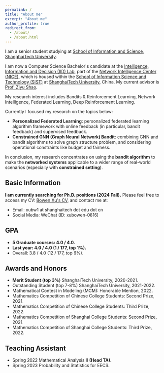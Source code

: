 ```yaml
---
permalink: /
title: "About me"
excerpt: "About me"
author_profile: true
redirect_from: 
  - /about/
  - /about.html
---
```

I am a senior student studying at [School of Information and Science](https://sist.shanghaitech.edu.cn/), [ShanghaiTech University](https://www.shanghaitech.edu.cn/).

I am now a Computer Science Bachelor's candidate at the [Intelligence, Information and Decision (IID) Lab](https://faculty.sist.shanghaitech.edu.cn/faculty/shaozy/lab.html), part of the [Network Intelligence Center (NICE)](https://nice.sist.shanghaitech.edu.cn/), which is housed within the [School of Information Science and Technology (SIST)](https://sist.shanghaitech.edu.cn/sist_en/) at [ShanghaiTech University](https://www.shanghaitech.edu.cn/eng/), China. My current advisor is [Prof. Ziyu Shao](https://faculty.sist.shanghaitech.edu.cn/faculty/shaozy/home.html).

My research interest includes Bandits & Reinforcement Learning, Network Intelligence, Federated Learning, Deep Reinforcement Learning.

Currently I focused my research on the topics below:

* **Personalized Federated Learning**: personalized federated learning algorithm framework with online feedback (in particular, bandit feedback) and supervised feedback.
* **Constrained GNN (Graph Neural Network) Bandit**: combining GNN and bandit algorithms to solve graph structure problem, and considering operational constraints like budget and fairness.

In conclusion, my research concentrates on using the **bandit algorithm** to make the **networked systems** applicable to a wider range of real-world scenarios (especially with **constrained setting**).

## Basic Information

**I am currently searching for Ph.D. positions (2024 Fall).** Please feel free to access my CV:  [Bowen Xu&#39;s CV](https://xubowen0816.github.io/bowen-xu.github.io/assets/Bowen_Xu__ShanghaiTech__CS.pdf), and contact me at:

* Email: xubw1 at shanghaitech dot edu dot cn
* Social Media: WeChat (ID: xubowen-0816)

## GPA

* **5 Graduate courses: 4.0 / 4.0.**
* **Last year: 4.0 / 4.0 (1 / 177, top 1%).**
* Overall: 3.8 / 4.0 (12 / 177, top 6%).

## Awards and Honors

* **Merit Student (top 3%)** ShanghaiTech University, 2020-2021.
* Outstanding Student (top 7-8%) ShanghaiTech University, 2021-2022.
* Mathematical Contest in Modeling (MCM): Honorable Mention, 2022.
* Mathematics Competition of Chinese College Students: Second Prize, 2021.
* Mathematics Competition of Chinese College Students: Third Prize, 2022.
* Mathematics Competition of Shanghai College Students: Second Prize, 2021.
* Mathematics Competition of Shanghai College Students: Third Prize, 2022.

## Teaching Assistant

* Spring 2022 Mathematical Analysis II **(Head TA)**.
* Spring 2023 Probability and Statistics for EECS.
